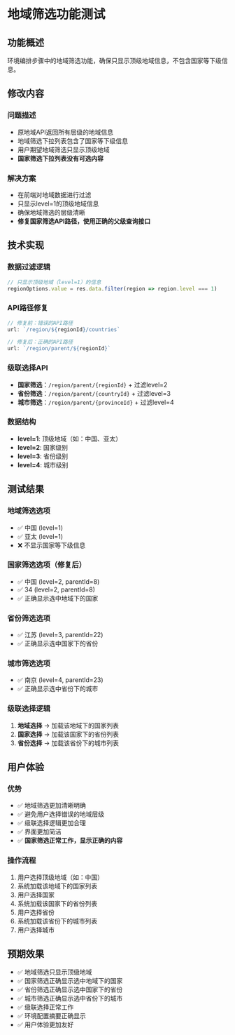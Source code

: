 # 地域筛选功能测试

## 功能概述
环境编排步骤中的地域筛选功能，确保只显示顶级地域信息，不包含国家等下级信息。

## 修改内容

### 问题描述
- 原地域API返回所有层级的地域信息
- 地域筛选下拉列表包含了国家等下级信息
- 用户期望地域筛选只显示顶级地域
- **国家筛选下拉列表没有可选内容**

### 解决方案
- 在前端对地域数据进行过滤
- 只显示level=1的顶级地域信息
- 确保地域筛选的层级清晰
- **修复国家筛选API路径，使用正确的父级查询接口**

## 技术实现

### 数据过滤逻辑
```javascript
// 只显示顶级地域（level=1）的信息
regionOptions.value = res.data.filter(region => region.level === 1)
```

### API路径修复
```javascript
// 修复前：错误的API路径
url: `/region/${regionId}/countries`

// 修复后：正确的API路径
url: `/region/parent/${regionId}`
```

### 级联选择API
- **国家筛选**：`/region/parent/{regionId}` + 过滤level=2
- **省份筛选**：`/region/parent/{countryId}` + 过滤level=3  
- **城市筛选**：`/region/parent/{provinceId}` + 过滤level=4

### 数据结构
- **level=1**: 顶级地域（如：中国、亚太）
- **level=2**: 国家级别
- **level=3**: 省份级别
- **level=4**: 城市级别

## 测试结果

### 地域筛选选项
- ✅ 中国 (level=1)
- ✅ 亚太 (level=1)
- ❌ 不显示国家等下级信息

### 国家筛选选项（修复后）
- ✅ 中国 (level=2, parentId=8)
- ✅ 34 (level=2, parentId=8)
- ✅ 正确显示选中地域下的国家

### 省份筛选选项
- ✅ 江苏 (level=3, parentId=22)
- ✅ 正确显示选中国家下的省份

### 城市筛选选项
- ✅ 南京 (level=4, parentId=23)
- ✅ 正确显示选中省份下的城市

### 级联选择逻辑
1. **地域选择** → 加载该地域下的国家列表
2. **国家选择** → 加载该国家下的省份列表
3. **省份选择** → 加载该省份下的城市列表

## 用户体验

### 优势
- ✅ 地域筛选更加清晰明确
- ✅ 避免用户选择错误的地域层级
- ✅ 级联选择逻辑更加合理
- ✅ 界面更加简洁
- ✅ **国家筛选正常工作，显示正确的内容**

### 操作流程
1. 用户选择顶级地域（如：中国）
2. 系统加载该地域下的国家列表
3. 用户选择国家
4. 系统加载该国家下的省份列表
5. 用户选择省份
6. 系统加载该省份下的城市列表
7. 用户选择城市

## 预期效果

- ✅ 地域筛选只显示顶级地域
- ✅ 国家筛选正确显示选中地域下的国家
- ✅ 省份筛选正确显示选中国家下的省份
- ✅ 城市筛选正确显示选中省份下的城市
- ✅ 级联选择正常工作
- ✅ 环境配置摘要正确显示
- ✅ 用户体验更加友好

